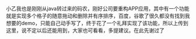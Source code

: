

小乙我也是刚刚从java转过来的码农，刚好公司要重构APP应用，其中有一个功能就是实现多个格子的随意拖动和删除并有序排序，百度，谷歌了很久都没有找到我想要的demo，只能自己动手写了，终于花了一个礼拜实现了该功能，所以上传到这里，说不定以后还能用到，大家也可看看，多提建议。在此先谢过了
